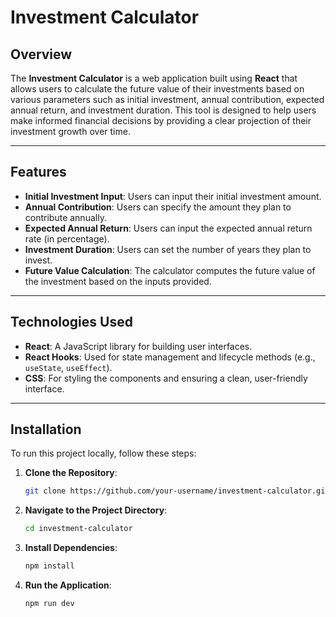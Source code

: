 # Investment Calculator

## Overview

The **Investment Calculator** is a web application built using **React** that allows users to calculate the future value of their investments based on various parameters such as initial investment, annual contribution, expected annual return, and investment duration. This tool is designed to help users make informed financial decisions by providing a clear projection of their investment growth over time.

---

## Features

- **Initial Investment Input**: Users can input their initial investment amount.
- **Annual Contribution**: Users can specify the amount they plan to contribute annually.
- **Expected Annual Return**: Users can input the expected annual return rate (in percentage).
- **Investment Duration**: Users can set the number of years they plan to invest.
- **Future Value Calculation**: The calculator computes the future value of the investment based on the inputs provided.

---

## Technologies Used

- **React**: A JavaScript library for building user interfaces.
- **React Hooks**: Used for state management and lifecycle methods (e.g., `useState`, `useEffect`).
- **CSS**: For styling the components and ensuring a clean, user-friendly interface.

---

## Installation

To run this project locally, follow these steps:

1. **Clone the Repository**:

   ```bash
   git clone https://github.com/your-username/investment-calculator.git
   ```

2. **Navigate to the Project Directory**:

   ```bash
   cd investment-calculator
   ```

3. **Install Dependencies**:
   ```bash
   npm install
   ```
4. **Run the Application**:
   ```bash
   npm run dev
   ```
